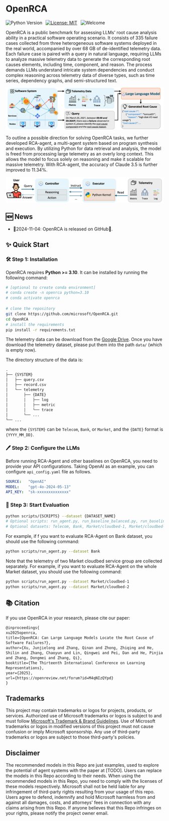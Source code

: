 # OpenRCA

![Python Version](https://img.shields.io/badge/Python-3776AB?&logo=python&logoColor=white-blue&label=3.10%20%7C%203.11)&ensp;
[![License: MIT](https://img.shields.io/badge/License-MIT-yellow.svg)](https://opensource.org/licenses/MIT)&ensp;
![Welcome](https://img.shields.io/badge/contributions-welcome-brightgreen.svg?style=flat)

</div>

OpenRCA is a public benchmark for assessing LLMs' root cause analysis ability in a practical software operating scenario. It consists of 335 failure cases collected from three heterogeneous software systems deployed in the real world, accompanied by over 68 GB of de-identified telemetry data. Each failure case is paired with a query in natural language, requiring LLMs to analyze massive telemetry data to generate the corresponding root causes elements, including time, component, and reason. The process demands LLMs understand intricate system dependencies and conduct complex reasoning across telemetry data of diverse types, such as time series, dependency graphs, and semi-structured text.

<img src="./.asset/openrca.png"/> 

</div>

To outline a possible direction for solving OpenRCA tasks, we further developed RCA-agent, a multi-agent system based on program synthesis and execution. By utilizing Python for data retrieval and analysis, the model is freed from processing large telemetry as an overly long context. This allows the model to focus solely on reasoning and make it scalable for massive telemetry. With RCA-agent, the accuracy of Claude 3.5 is further improved to 11.34%.

<img src="./.asset/rcaagent.png"/> 

## 🆕 News

- 📅2024-11-04: OpenRCA is released on GitHub🎈. 

## ✨ Quick Start

### 🛠️ Step 1: Installation

OpenRCA requires **Python >= 3.10**. It can be installed by running the following command:
```bash
# [optional to create conda environment]
# conda create -n openrca python=3.10
# conda activate openrca

# clone the repository
git clone https://github.com/microsoft/OpenRCA.git
cd OpenRCA
# install the requirements
pip install -r requirements.txt
```

The telemetry data can be download from the [Google Drive](https://drive.google.com/drive/folders/1wGiEnu4OkWrjPxfx5ZTROnU37-5UDoPM?usp=drive_link). Once you have download the telemetry dataset, please put them into the path `data/` (which is empty now).

The directory structure of the data is:

```
.
├── {SYSTEM}
│   ├── query.csv
│   ├── record.csv
│   └── telemetry
│       ├── {DATE}
│       │   ├── log
│       │   ├── metric
│       │   └── trace
│       └── ... 
└── ...
```

where the `{SYSTEM}` can be `Telecom`, `Bank`, or `Market`, and the `{DATE}` format is `{YYYY_MM_DD}`.

### 🖊️ Step 2: Configure the LLMs

Before running RCA-Agent and other baselines on OpenRCA, you need to provide your API configurations. Taking OpenAI as an example, you can configure `api_config.yaml` file as follows. 

```yaml
SOURCE:   "OpenAI"
MODEL:    "gpt-4o-2024-05-13"
API_KEY:  "sk-xxxxxxxxxxxxxx"
```

### 🚩 Step 3: Start Evaluation

```bash
python scripts/{SCRIPTS} --dataset {DATASET_NAME}
# Optional scripts: run_agent.py, run_baseline_balanced.py, run_baseline_oracle.py
# Optional datasets: Telecom, Bank, Market/cloudbed-1, Market/cloudbed-2
```

For example, if f you want to evaluate RCA-Agent on Bank dataset, you should use the following command:

```bash
python scripts/run_agent.py --dataset Bank
```

Note that the telemetry of two Market cloudbed service group are collected separately. For example, if you want to evaluate RCA-Agent on the whole Market dataset, you should use the following command:

```bash
python scripts/run_agent.py --dataset Market/cloudbed-1
python scripts/run_agent.py --dataset Market/cloudbed-2
```

## 📚 Citation

If you use OpenRCA in your research, please cite our paper:

```
@inproceedings{
xu2025openrca,
title={OpenRCA: Can Large Language Models Locate the Root Cause of Software Failures?},
author={Xu, Junjielong and Zhang, Qinan and Zhong, Zhiqing and He, Shilin and Zhang, Chaoyun and Lin, Qingwei and Pei, Dan and He, Pinjia and Zhang, Dongmei and Zhang, Qi},
booktitle={The Thirteenth International Conference on Learning Representations},
year={2025},
url={https://openreview.net/forum?id=M4qNIzQYpd}
}
```

## Trademarks

This project may contain trademarks or logos for projects, products, or services. Authorized use of Microsoft 
trademarks or logos is subject to and must follow 
[Microsoft's Trademark & Brand Guidelines](https://www.microsoft.com/en-us/legal/intellectualproperty/trademarks/usage/general).
Use of Microsoft trademarks or logos in modified versions of this project must not cause confusion or imply Microsoft sponsorship.
Any use of third-party trademarks or logos are subject to those third-party's policies.

## Disclaimer
The recommended models in this Repo are just examples, used to explore the potential of agent systems with the paper at [TODO]. Users can replace the models in this Repo according to their needs. When using the recommended models in this Repo, you need to comply with the licenses of these models respectively. Microsoft shall not be held liable for any infringement of third-party rights resulting from your usage of this repo. Users agree to defend, indemnify and hold Microsoft harmless from and against all damages, costs, and attorneys' fees in connection with any claims arising from this Repo. If anyone believes that this Repo infringes on your rights, please notify the project owner email.
